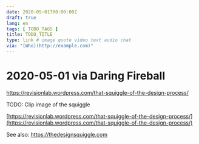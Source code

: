 ```yaml
---
date: 2020-05-01T00:00:00Z
draft: true
lang: en
tags: [ TODO_TAGS ]
title: TODO_TITLE
type: link # image quote video text audio chat
via: "[Who](http://example.com)"
---
```



# 2020-05-01 via Daring Fireball
https://revisionlab.wordpress.com/that-squiggle-of-the-design-process/

TODO: Clip image of the squiggle 

[https://revisionlab.wordpress.com/that-squiggle-of-the-design-process/](https://revisionlab.wordpress.com/that-squiggle-of-the-design-process/)

See also:
https://thedesignsquiggle.com

